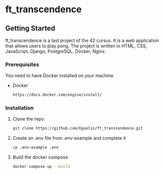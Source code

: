 # ft_transcendence

## Getting Started

ft_transcendence is a last project of the 42 cursus.
It is a web application that allows users to play pong.
The project is written in HTML, CSS, JavaScript, Django, PostgreSQL, Docker, Nginx.

### Prerequisites

You need to have Docker installed on your machine.
* Docker
  ```sh
  https://docs.docker.com/engine/install/
  ```
### Installation

1. Clone the repo
    ```sh
    git clone https://github.com/Eguelin/ft_transcendence.git
    ```
2. Create an .env file from .env-example and complete it
    ```sh
    cp .env-example .env
    ```
3. Build the docker compose
    ```sh
    docker compose up --build
    ```
